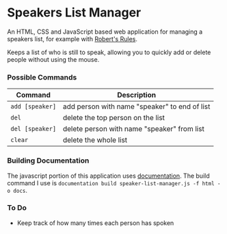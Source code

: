 # Speakers List Manager
An HTML, CSS and JavaScript based web application for managing a speakers list, for example with [Robert's Rules](http://www.rulesonline.com/).

Keeps a list of who is still to speak, allowing you to quickly add or delete people without using the mouse.

### Possible Commands
|Command        |Description
|---------------|------------
|`add [speaker]`| add person with name "speaker" to end of list
|`del`          | delete the top person on the list
|`del [speaker]`| delete person with name "speaker" from list
|`clear`        | delete the whole list

### Building Documentation
The javascript portion of this application uses [documentation](https://github.com/documentationjs/documentation). The build command I use is `documentation build speaker-list-manager.js -f html -o docs`.

### To Do
* Keep track of how many times each person has spoken
